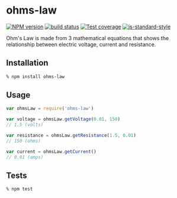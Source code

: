 # ohms-law

[![NPM version][npm-image]][npm-url]
[![build status][travis-image]][travis-url]
[![Test coverage][coveralls-image]][coveralls-url]
[![js-standard-style][standard-image]][standard-url]

Ohm's Law is made from 3 mathematical equations that shows the relationship between electric voltage, current and resistance.

## Installation

```bash
% npm install ohms-law
```

## Usage

```js
var ohmsLaw = require('ohms-law')

var voltage = ohmsLaw.getVoltage(0.01, 150)
// 1.5 (volts)

var resistance = ohmsLaw.getResistance(1.5, 0.01)
// 150 (ohms)

var current = ohmsLaw.getCurrent()
// 0.01 (amps)
```

## Tests

```bash
% npm test
```

[npm-image]: https://img.shields.io/npm/v/ohms-law.svg?style=flat-square
[npm-url]: https://npmjs.org/package/ohms-law
[travis-image]: https://img.shields.io/travis/chrisbuttery/ohms-law.svg?style=flat-square
[travis-url]: https://travis-ci.org/chrisbuttery/ohms-law
[standard-image]: https://img.shields.io/badge/code%20style-standard-brightgreen.svg?style=flat-square
[standard-url]: https://github.com/feross/standard
[coveralls-image]: https://img.shields.io/coveralls/chrisbuttery/ohms-law.svg?style=flat-square
[coveralls-url]: https://coveralls.io/r/chrisbuttery/ohms-law?branch=master
